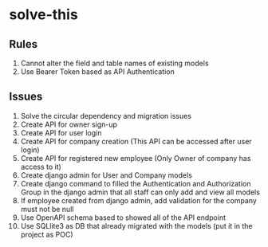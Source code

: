 # solve-this

## Rules
1. Cannot alter the field and table names of existing models
2. Use Bearer Token based as API Authentication

## Issues
1. Solve the circular dependency and migration issues
2. Create API for owner sign-up
3. Create API for user login
4. Create API for company creation (This API can be accessed after user login)
5. Create API for registered new employee (Only Owner of company has access to it)
6. Create django admin for User and Company models
7. Create django command to filled the Authentication and Authorization Group in the django admin that all staff can only add and view all models 
8. If employee created from django admin, add validation for the company must not be null
9. Use OpenAPI schema based to showed all of the API endpoint
10. Use SQLlite3 as DB that already migrated with the models (put it in the project as POC)